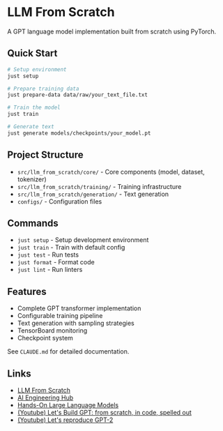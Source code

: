 # LLM From Scratch

A GPT language model implementation built from scratch using PyTorch.

## Quick Start

```bash
# Setup environment
just setup

# Prepare training data
just prepare-data data/raw/your_text_file.txt

# Train the model
just train

# Generate text
just generate models/checkpoints/your_model.pt
```

## Project Structure

- `src/llm_from_scratch/core/` - Core components (model, dataset, tokenizer)
- `src/llm_from_scratch/training/` - Training infrastructure
- `src/llm_from_scratch/generation/` - Text generation
- `configs/` - Configuration files

## Commands

- `just setup` - Setup development environment
- `just train` - Train with default config
- `just test` - Run tests
- `just format` - Format code
- `just lint` - Run linters

## Features

- Complete GPT transformer implementation
- Configurable training pipeline
- Text generation with sampling strategies
- TensorBoard monitoring
- Checkpoint system

See `CLAUDE.md` for detailed documentation.

## Links

- [LLM From Scratch](https://github.com/rasbt/LLMs-from-scratch)
- [AI Engineering Hub](https://github.com/patchy631/ai-engineering-hub)
- [Hands-On Large Language Models](https://github.com/HandsOnLLM/Hands-On-Large-Language-Models)
- [(Youtube) Let's Build GPT: from scratch, in code, spelled out](https://www.youtube.com/watch?v=kCc8FmEb1nY)
- [(Youtube) Let's reproduce GPT-2](https://www.youtube.com/watch?v=l8pRSuU81PU&list=PLAqhIrjkxbuWI23v9cThsA9GvCAUhRvKZ&index=10)